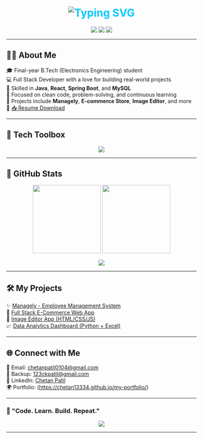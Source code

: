 <h1 align="center" style="color:#00c9ff;"><img src="https://readme-typing-svg.demolab.com?font=Fira+Code&weight=700&size=30&pause=1000&color=black&width=435&lines=Hi+%F0%9F%91%8B%2C+I'm+Chetan+Patil;Java+Developer+%7C+%7C+React;Engineer+%7C+Coder+%7C+Tech+Explorer" alt="Typing SVG" /></h1>

<p align="center">
  <img src="https://img.shields.io/badge/LinkedIn-0077B5?style=for-the-badge&logo=linkedin&logoColor=white" />
  <img src="https://img.shields.io/badge/Gmail-D14836?style=for-the-badge&logo=gmail&logoColor=white" />
  <img src="https://img.shields.io/badge/GitHub-181717?style=for-the-badge&logo=github&logoColor=white" />
</p>

---

## 🧑‍💻 About Me

🎓 Final-year B.Tech (Electronics Engineering) student  
💻 Full Stack Developer with a love for building real-world projects  
🔧 Skilled in **Java**, **React**, **Spring Boot**, and **MySQL**  
🎯 Focused on clean code, problem-solving, and continuous learning  
📂 Projects include **Managely**, **E-commerce Store**, **Image Editor**, and more  
📄 [📥 Resume Download](https://drive.google.com/file/d/13ke46j7NFzs0CDwhF55mjh4v6m8Uvwu-/view)

---

## 💼 Tech Toolbox

<p align="center">
  <img src="https://skillicons.dev/icons?i=java,react,js,html,css,mysql,spring,git,github,docker,kubernetes,linux" />
</p>

---

## 🌈 GitHub Stats

<p align="center">
  <img src="https://github-readme-stats.vercel.app/api?username=Chetan13334&show_icons=true&count_private=true&theme=tokyonight&border_radius=12" height="180px"/>
  <img src="https://github-readme-streak-stats.herokuapp.com/?user=Chetan13334&theme=tokyonight&border_radius=12" height="180px"/>
</p>
<p align="center">
  <img src="https://github-readme-stats.vercel.app/api/top-langs/?username=Chetan13334&layout=compact&theme=tokyonight&border_radius=12" />
</p>

---

## 🛠 My Projects

✨ [Managely - Employee Management System](#)  
🛒 [Full Stack E-Commerce Web App](#)  
🎨 [Image Editor App (HTML/CSS/JS)](#)  
📈 [Data Analytics Dashboard (Python + Excel)](#)

---

## 🌐 Connect with Me

📧 Email: [chetanpatil0104@gmail.com](mailto:chetanpatil0104@gmail.com)  
📧 Backup: [123ckpatil@gmail.com](mailto:123ckpatil@gmail.com)  
🔗 LinkedIn: [Chetan Patil](https://www.linkedin.com/in/chetan-patil-5ab846297)  
🌍 Portfolio: (https://chetan13334.github.io/my-portfolio/)

---

### 🚀 "Code. Learn. Build. Repeat."

<p align="center">
  <img src="https://github-profile-trophy.vercel.app/?username=Chetan13334&theme=onedark&row=1&column=7" />
</p>

---
